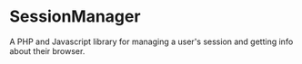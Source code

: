 SessionManager
==============

A PHP and Javascript library for managing a user's session and getting info about their browser.